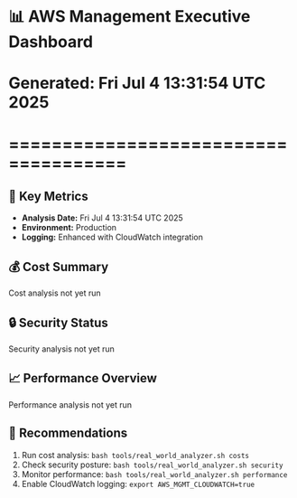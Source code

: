 # 📊 AWS Management Executive Dashboard
# Generated: Fri Jul  4 13:31:54 UTC 2025
# =====================================

## 🎯 Key Metrics
- **Analysis Date:** Fri Jul  4 13:31:54 UTC 2025
- **Environment:** Production
- **Logging:** Enhanced with CloudWatch integration

## 💰 Cost Summary
Cost analysis not yet run

## 🔒 Security Status
Security analysis not yet run

## 📈 Performance Overview
Performance analysis not yet run

## 🚀 Recommendations
1. Run cost analysis: `bash tools/real_world_analyzer.sh costs`
2. Check security posture: `bash tools/real_world_analyzer.sh security`
3. Monitor performance: `bash tools/real_world_analyzer.sh performance`
4. Enable CloudWatch logging: `export AWS_MGMT_CLOUDWATCH=true`
